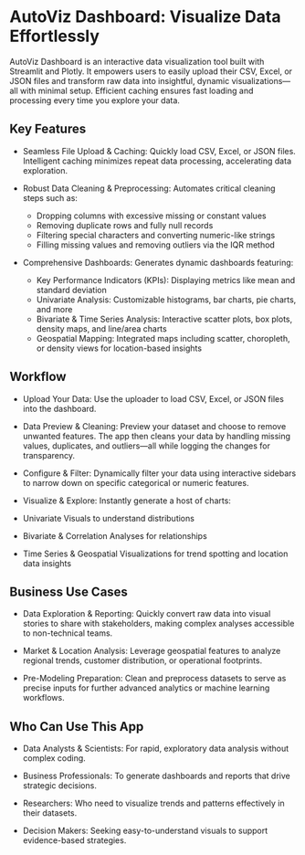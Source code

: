 # AutoViz Dashboard: Visualize Data Effortlessly 
AutoViz Dashboard is an interactive data visualization tool built with Streamlit and Plotly. It empowers users to easily upload their CSV, Excel, or JSON files and transform raw data into insightful, dynamic visualizations—all with minimal setup. Efficient caching ensures fast loading and processing every time you explore your data.

## Key Features
- Seamless File Upload & Caching: Quickly load CSV, Excel, or JSON files. Intelligent caching minimizes repeat data processing, accelerating data exploration.

- Robust Data Cleaning & Preprocessing: Automates critical cleaning steps such as:

  - Dropping columns with excessive missing or constant values
  - Removing duplicate rows and fully null records
  - Filtering special characters and converting numeric-like strings
  - Filling missing values and removing outliers via the IQR method

- Comprehensive Dashboards: Generates dynamic dashboards featuring:

  - Key Performance Indicators (KPIs): Displaying metrics like mean and standard deviation
  - Univariate Analysis: Customizable histograms, bar charts, pie charts, and more
  - Bivariate & Time Series Analysis: Interactive scatter plots, box plots, density maps, and line/area charts
  - Geospatial Mapping: Integrated maps including scatter, choropleth, or density views for location-based insights

## Workflow
- Upload Your Data: Use the uploader to load CSV, Excel, or JSON files into the dashboard.

- Data Preview & Cleaning: Preview your dataset and choose to remove unwanted features. The app then cleans your data by handling missing values, duplicates, and outliers—all while logging the changes for transparency.

- Configure & Filter: Dynamically filter your data using interactive sidebars to narrow down on specific categorical or numeric features.

- Visualize & Explore: Instantly generate a host of charts:

- Univariate Visuals to understand distributions

- Bivariate & Correlation Analyses for relationships

- Time Series & Geospatial Visualizations for trend spotting and location data insights

## Business Use Cases
- Data Exploration & Reporting: Quickly convert raw data into visual stories to share with stakeholders, making complex analyses accessible to non-technical teams.

- Market & Location Analysis: Leverage geospatial features to analyze regional trends, customer distribution, or operational footprints.

- Pre-Modeling Preparation: Clean and preprocess datasets to serve as precise inputs for further advanced analytics or machine learning workflows.

## Who Can Use This App
- Data Analysts & Scientists: For rapid, exploratory data analysis without complex coding.

- Business Professionals: To generate dashboards and reports that drive strategic decisions.

- Researchers: Who need to visualize trends and patterns effectively in their datasets.

- Decision Makers: Seeking easy-to-understand visuals to support evidence-based strategies.
